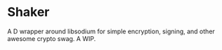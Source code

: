 # Shaker
A D wrapper around libsodium for simple encryption, signing, and other awesome crypto swag. A WIP.
